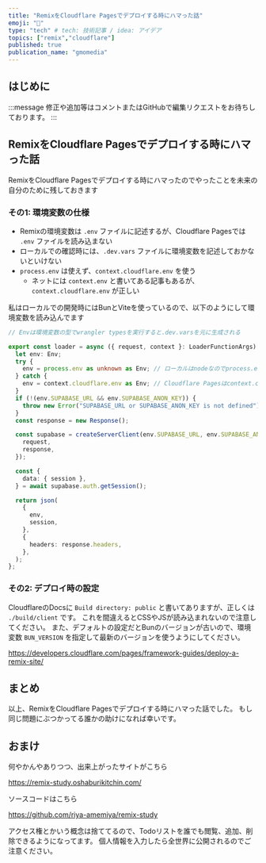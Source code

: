 ```yaml
---
title: "RemixをCloudflare Pagesでデプロイする時にハマった話"
emoji: "🫵"
type: "tech" # tech: 技術記事 / idea: アイデア
topics: ["remix","cloudflare"]
published: true
publication_name: "gmomedia"
---
```


## はじめに

:::message
修正や追加等はコメントまたはGitHubで編集リクエストをお待ちしております。
:::

## RemixをCloudflare Pagesでデプロイする時にハマった話

RemixをCloudflare Pagesでデプロイする時にハマったのでやったことを未来の自分のために残しておきます

### その1: 環境変数の仕様

- Remixの環境変数は `.env` ファイルに記述するが、Cloudflare Pagesでは `.env` ファイルを読み込まない
- ローカルでの確認時には、`.dev.vars` ファイルに環境変数を記述しておかないといけない
- `process.env` は使えず、`context.cloudflare.env` を使う
  - ネットには `context.env` と書いてある記事もあるが、`context.cloudflare.env` が正しい

私はローカルでの開発時にはBunとViteを使っているので、以下のようにして環境変数を読み込んでます

```ts
// Envは環境変数の型でwrangler typesを実行すると.dev.varsを元に生成される

export const loader = async ({ request, context }: LoaderFunctionArgs) => {
  let env: Env;
  try {
    env = process.env as unknown as Env; // ローカルはnodeなのでprocess.env
  } catch {
    env = context.cloudflare.env as Env; // Cloudflare Pagesはcontext.cloudflare.env
  }
  if (!(env.SUPABASE_URL && env.SUPABASE_ANON_KEY)) {
    throw new Error("SUPABASE_URL or SUPABASE_ANON_KEY is not defined");
  }
  const response = new Response();

  const supabase = createServerClient(env.SUPABASE_URL, env.SUPABASE_ANON_KEY, {
    request,
    response,
  });

  const {
    data: { session },
  } = await supabase.auth.getSession();

  return json(
    {
      env,
      session,
    },
    {
      headers: response.headers,
    },
  );
};
```

### その2: デプロイ時の設定

CloudflareのDocsに `Build directory: public` と書いてありますが、正しくは `./build/client` です。
これを間違えるとCSSやJSが読み込まれないので注意してください。
また、デフォルトの設定だとBunのバージョンが古いので、環境変数 `BUN_VERSION` を指定して最新のバージョンを使うようにしてください。

https://developers.cloudflare.com/pages/framework-guides/deploy-a-remix-site/

## まとめ

以上、RemixをCloudflare Pagesでデプロイする時にハマった話でした。
もし同じ問題にぶつかってる誰かの助けになれば幸いです。

## おまけ

何やかんやありつつ、出来上がったサイトがこちら

https://remix-study.oshaburikitchin.com/

ソースコードはこちら

https://github.com/riya-amemiya/remix-study

アクセス権とかいう概念は捨ててるので、Todoリストを誰でも閲覧、追加、削除できるようになってます。
個人情報を入力したら全世界に公開されるのでご注意ください。
